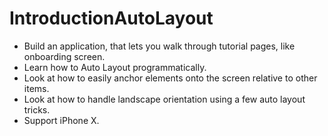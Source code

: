 # IntroductionAutoLayout

- Build an application, that lets you walk through tutorial pages, like onboarding screen.
- Learn how to Auto Layout programmatically.
- Look at how to easily anchor elements onto the screen relative to other items.
- Look at how to handle landscape orientation using a few auto layout tricks.
- Support iPhone X.
